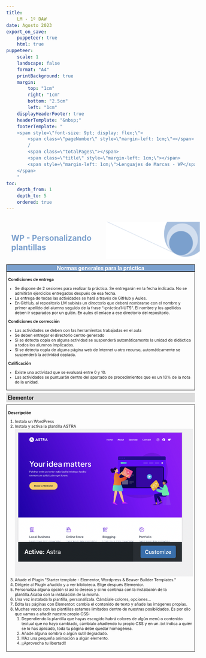 ```yaml
---
title: 
    LM - 1º DAW
date: Agosto 2023
export_on_save:
    puppeteer: true
    html: true
puppeteer:
    scale: 1
    landscape: false
    format: "A4"
    printBackground: true
    margin:
        top: "1cm"
        right: "1cm"
        bottom: "2.5cm"
        left: "1cm"
    displayHeaderFooter: true
    headerTemplate: "&nbsp;"
    footerTemplate: "
    <span style=\"font-size: 9pt; display: flex;\">
        <span class=\"pageNumber\" style=\"margin-left: 1cm;\"></span>
        /
        <span class=\"totalPages\"></span>
        <span class=\"title\" style=\"margin-left: 1cm;\"></span>
        <span style=\"margin-left: 1cm;\">Lenguajes de Marcas - WP</span>
    </span>
    "
toc:
    depth_from: 1
    depth_to: 5
    ordered: true
---
```


<!--A incluir al principio de la práctica-->
<div>
    <div style="display: flex; padding: 10pt; width: 100%; justify-content: flex-end;align-items: center">
            <div >
                <h2 style="color:#7ba0cd">WP - Personalizando plantillas</h2>
            </div>
            <img height="100" src="../Resources/Fondo.png" alt="Imagen fondo" />
        </div>
    <div style="display: flex; background-color: #7ba0cd; justify-content: space-between; border-style: solid; border-width: thin;">
        <div style="text-align: center; color:white;font-weight:bold;width:100%">
            Normas generales para la práctica
        </div>
    </div>
  
</div>

<div style="font-size: 75%; border-style: solid; border-width: thin; padding: 3pt;">

**Condiciones de entrega**

* Se dispone de 2 sesiones para realizar la práctica. Se entregarán en la fecha indicada. No se admitirán ejercicios entregados  después de esa fecha.
* La entrega de todas las actividades se hará a través de GitHub y Aules. 
* En GitHub, al repositorio LM subirás un directorio que deberá nombrarse con el nombre y primer apellido del alumno seguido de la frase “-práctica1-UT5”. El nombre y los apellidos deben ir separados por un guión. En aules el enlace a ese directorio del repositorio.

**Condiciones de corrección**

* Las actividades se deben con las herramientas trabajadas en el aula
* Se deben entregar el directorio centro generado
* Si se detecta copia en alguna actividad se suspenderá automáticamente la unidad de didáctica a todos los alumnos implicados.
* Si se detecta copia de alguna página web de internet u otro recurso, automáticamente se suspenderá la actividad copiada.

**Calificación**

* Existe una actividad que se evaluará entre 0 y 10.
* Las actividades se puntuarán dentro del apartado de procedimientos que es un 10% de la nota de la unidad. 
  
</div>

<div style="padding: 3pt; font-weight: bold; background-color: gainsboro; margin: 5pt 0pt 5pt 0pt;">
Elementor
</div>
<div style="font-size: 75%; border-style: solid; border-width: thin; padding: 3pt;">

**Descripción**

1. Instala un WordPress
2. Instala y activa la plantilla ASTRA
![Servicios](../Resources/Astra.png)
1. Añade el Plugin "Starter template - Elementor, Wordpress & Beaver Builder Templates."
2. Dirígete al Plugin añadido y a ver biblioteca. Elige después Elementor.
3. Personaliza alguna opción si así lo deseas y si no continúa con la instalación de la plantilla.Acaba con la instalación de la misma.
4. Una vez instalada la plantilla, personalízala. Cámbiale colores, opciones... 
5. Edita las páginas con Elementor: cambia el contenido de texto y añade las imágenes propias. 
6. Muchas veces con las plantillas estamos limitados dentro de nuestras posiblidades. Es por ello que vamos a añadir nuestro propio CSS: 
   1. Dependiendo la plantilla que hayas escogido habrá colores de algún menú o contenido textual que no haya cambiado, cámbialo añadiendo tu propio CSS y en un .txt indica a quién se lo has aplicado, toda tu página debe quedar homogénea.
   2. Añade alguna sombra o algún sutil degradado.
   3. HAz una pequeña animación a algún elemento.
   4. ¡¡Aprovecha tu libertad!!

</div>